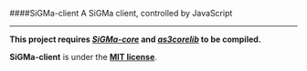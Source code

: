 ####SiGMa-client
A SiGMa client, controlled by JavaScript

- - -

**This project requires [*SiGMa-core*](https://github.com/jacomyal/SiGMa-core) and [*as3corelib*](https://github.com/mikechambers/as3corelib) to be compiled.**

**SiGMa-client** is under the [**MIT license**](http://github.com/jacomyal/SiGMa-client/blob/master/license.txt).
